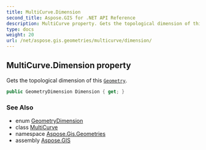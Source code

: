 ```yaml
---
title: MultiCurve.Dimension
second_title: Aspose.GIS for .NET API Reference
description: MultiCurve property. Gets the topological dimension of this Geometry.
type: docs
weight: 20
url: /net/aspose.gis.geometries/multicurve/dimension/
---
```

## MultiCurve.Dimension property

Gets the topological dimension of this [`Geometry`](../../geometry/).

```csharp
public GeometryDimension Dimension { get; }
```

### See Also

* enum [GeometryDimension](../../geometrydimension/)
* class [MultiCurve](../)
* namespace [Aspose.Gis.Geometries](../../multicurve/)
* assembly [Aspose.GIS](../../../)


